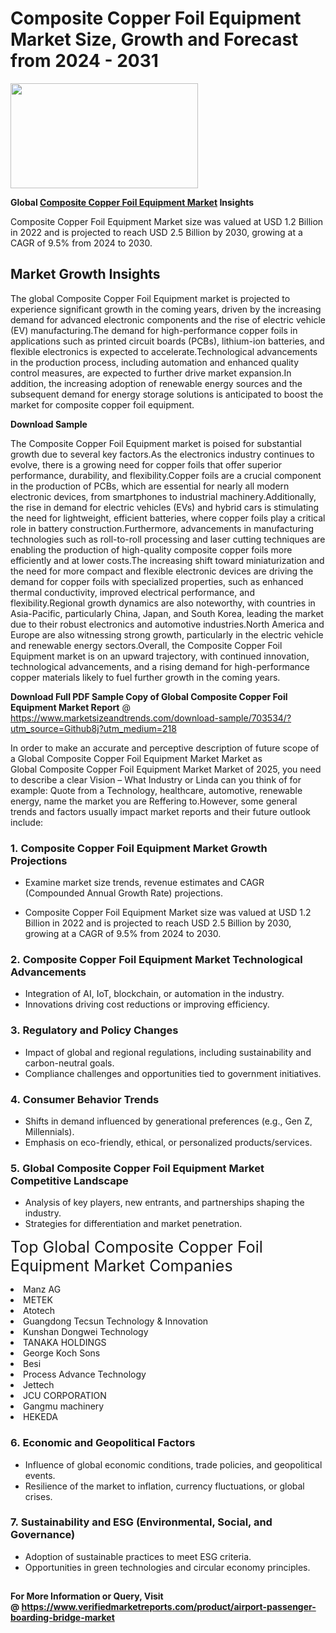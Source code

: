 <H1>Composite Copper Foil Equipment Market Size, Growth and Forecast from 2024 - 2031</H1><img class="aligncenter size-medium wp-image-584254" src="https://thirdeyenews.in/wp-content/uploads/2024/09/Global-Market-Research-300x168.jpeg" alt="" width="300" height="168" /><p><strong>Global&nbsp;<a href="https://www.marketsizeandtrends.com/download-sample/703534/?utm_source=Github8j?utm_medium=218">Composite Copper Foil Equipment Market</a> Insights</strong></p><p>Composite Copper Foil Equipment Market size was valued at USD 1.2 Billion in 2022 and is projected to reach USD 2.5 Billion by 2030, growing at a CAGR of 9.5% from 2024 to 2030.</p><p><h2>Market Growth Insights</h2> <p>The global Composite Copper Foil Equipment market is projected to experience significant growth in the coming years, driven by the increasing demand for advanced electronic components and the rise of electric vehicle (EV) manufacturing.The demand for high-performance copper foils in applications such as printed circuit boards (PCBs), lithium-ion batteries, and flexible electronics is expected to accelerate.Technological advancements in the production process, including automation and enhanced quality control measures, are expected to further drive market expansion.In addition, the increasing adoption of renewable energy sources and the subsequent demand for energy storage solutions is anticipated to boost the market for composite copper foil equipment.</p> <p><strong>Download Sample</strong></p> <p>The Composite Copper Foil Equipment market is poised for substantial growth due to several key factors.As the electronics industry continues to evolve, there is a growing need for copper foils that offer superior performance, durability, and flexibility.Copper foils are a crucial component in the production of PCBs, which are essential for nearly all modern electronic devices, from smartphones to industrial machinery.Additionally, the rise in demand for electric vehicles (EVs) and hybrid cars is stimulating the need for lightweight, efficient batteries, where copper foils play a critical role in battery construction.Furthermore, advancements in manufacturing technologies such as roll-to-roll processing and laser cutting techniques are enabling the production of high-quality composite copper foils more efficiently and at lower costs.The increasing shift toward miniaturization and the need for more compact and flexible electronic devices are driving the demand for copper foils with specialized properties, such as enhanced thermal conductivity, improved electrical performance, and flexibility.Regional growth dynamics are also noteworthy, with countries in Asia-Pacific, particularly China, Japan, and South Korea, leading the market due to their robust electronics and automotive industries.North America and Europe are also witnessing strong growth, particularly in the electric vehicle and renewable energy sectors.Overall, the Composite Copper Foil Equipment market is on an upward trajectory, with continued innovation, technological advancements, and a rising demand for high-performance copper materials likely to fuel further growth in the coming years.</p> <p><span class=""><strong>Download Full PDF Sample Copy of Global Composite Copper Foil Equipment Market Report</strong> @ <a href="https://www.marketsizeandtrends.com/download-sample/703534/?utm_source=Github8j?utm_medium=218" target="_blank">https://www.marketsizeandtrends.com/download-sample/703534/?utm_source=Github8j?utm_medium=218</a></span></p><p>In order to make an accurate and perceptive description of future scope of a Global&nbsp;Composite Copper Foil Equipment Market Market as Global&nbsp;Composite Copper Foil Equipment Market Market of 2025, you need to describe a clear Vision &ndash; What Industry or Linda can you think of for example: Quote from a Technology, healthcare, automotive, renewable energy, name the market you are Reffering to.However, some general trends and factors usually impact market reports and their future outlook include:</p><h3>1.&nbsp;<strong>Composite Copper Foil Equipment Market Growth Projections</strong></h3><ul><li>Examine market size trends, revenue estimates and CAGR (Compounded Annual Growth Rate) projections.</li><li><p>Composite Copper Foil Equipment Market size was valued at USD 1.2 Billion in 2022 and is projected to reach USD 2.5 Billion by 2030, growing at a CAGR of 9.5% from 2024 to 2030.</p></li></ul><h3>2.&nbsp;<strong>Composite Copper Foil Equipment Market Technological Advancements</strong></h3><ul><li>Integration of AI, IoT, blockchain, or automation in the industry.</li><li>Innovations driving cost reductions or improving efficiency.</li></ul><h3>3.&nbsp;<strong>Regulatory and Policy Changes</strong></h3><ul><li>Impact of global and regional regulations, including sustainability and carbon-neutral goals.</li><li>Compliance challenges and opportunities tied to government initiatives.</li></ul><h3>4.&nbsp;<strong>Consumer Behavior Trends</strong></h3><ul><li>Shifts in demand influenced by generational preferences (e.g., Gen Z, Millennials).</li><li>Emphasis on eco-friendly, ethical, or personalized products/services.</li></ul><h3>5.&nbsp;<strong>Global Composite Copper Foil Equipment Market Competitive Landscape</strong></h3><ul><li>Analysis of key players, new entrants, and partnerships shaping the industry.</li><li>Strategies for differentiation and market penetration.</li></ul><p data-pm-slice="1 1 []"><span style="color: inherit; font-family: inherit; font-size: 25px;">Top Global Composite Copper Foil Equipment Market Companies</span></p><div class="" data-test-id=""><p><li>Manz AG</li><li> METEK</li><li> Atotech</li><li> Guangdong Tecsun Technology & Innovation</li><li> Kunshan Dongwei Technology</li><li> TANAKA HOLDINGS</li><li> George Koch Sons</li><li> Besi</li><li> Process Advance Technology</li><li> Jettech</li><li> JCU CORPORATION</li><li> Gangmu machinery</li><li> HEKEDA</li></p></div><h3>6.&nbsp;<strong>Economic and Geopolitical Factors</strong></h3><ul><li>Influence of global economic conditions, trade policies, and geopolitical events.</li><li>Resilience of the market to inflation, currency fluctuations, or global crises.</li></ul><h3>7.&nbsp;<strong>Sustainability and ESG (Environmental, Social, and Governance)</strong></h3><ul><li>Adoption of sustainable practices to meet ESG criteria.</li><li>Opportunities in green technologies and circular economy principles.</li></ul><h2><strong style="font-size: 14px;">For More Information or Query, Visit @&nbsp;</strong><a style="background-color: #ffffff; font-size: 14px;" href="https://www.marketsizeandtrends.com/report/composite-copper-foil-equipment-market/" target="_blank">https://www.verifiedmarketreports.com/product/airport-passenger-boarding-bridge-market</a></h2>